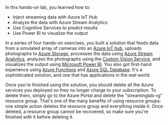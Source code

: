 In this hands-on lab, you learned how to:

- Inject streaming data with Azure IoT Hub
- Analyze the data with Azure Stream Analytics
- Use Cognitive Services to predict results
- Use Power BI to visualize the output

In a series of four hands-on exercises, you built a solution that feeds data from a simulated array of cameras into an [Azure IoT hub](https://azure.microsoft.com/services/iot-hub/), uploads photographs to [Azure Storage](https://azure.microsoft.com/services/storage/?v=16.50), processes the data using [Azure Stream Analytics](https://azure.microsoft.com/services/stream-analytics/), analyzes the photographs using the [Custom Vision Service](https://azure.microsoft.com/services/cognitive-services/custom-vision-service/), and visualizes the output using [Microsoft Power BI](https://powerbi.microsoft.com/). You also got first-hand experience using [Azure Functions](https://azure.microsoft.com/services/functions/) and [Azure SQL Database](https://azure.microsoft.com/services/sql-database/). It's a sophisticated solution, and one that has applications in the real world.

Once you're finished using the solution, you should delete all the Azure services you deployed so they no longer charge to your subscription. To delete them, simply go to the Azure Portal and delete the "streaminglab-rg" resource group. That's one of the many benefits of using resource groups: one simple action deletes the resource group and everything inside it. Once deleted, a resource group cannot be recovered, so make sure you're finished with it before deleting it.
